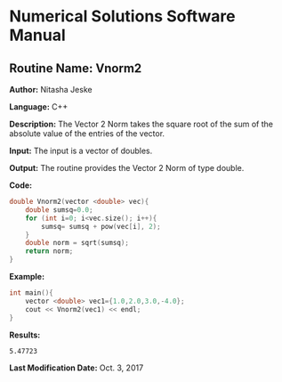 # Numerical Solutions Software Manual

## **Routine Name:** Vnorm2

**Author:** Nitasha Jeske

**Language:** C++

**Description:** The Vector 2 Norm takes the square root of the sum of the absolute value of the entries of the vector. 

**Input:**  The input is a vector of doubles.

**Output:** The routine provides the Vector 2 Norm of type double.

**Code:**
```C++
double Vnorm2(vector <double> vec){
    double sumsq=0.0;
    for (int i=0; i<vec.size(); i++){
        sumsq= sumsq + pow(vec[i], 2);
    }
    double norm = sqrt(sumsq);
    return norm;
}
```

**Example:**
```C++
int main(){
    vector <double> vec1={1.0,2.0,3.0,-4.0};
    cout << Vnorm2(vec1) << endl;
}
```

**Results:**  
```
5.47723
```

**Last Modification Date:** Oct. 3, 2017
